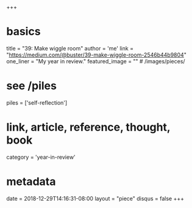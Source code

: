 +++
# basics
title     		 = "39: Make wiggle room"
author    		 = 'me'
link      		 = "https://medium.com/@buster/39-make-wiggle-room-2546b44b9804"
one_liner 		 = "My year in review."
featured_image = "" # /images/pieces/

# see /piles
piles     		 = ['self-reflection']

# link, article, reference, thought, book
category  		 = 'year-in-review' 

# metadata
date      		 = 2018-12-29T14:16:31-08:00
layout    		 = "piece"
disqus    		 = false
+++

